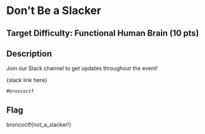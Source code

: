 # Don't Be a Slacker

## Target Difficulty: Functional Human Brain (10 pts)

## Description

Join our Slack channel to get updates throughout the event!

{slack link here}

`#broncoctf`

## Flag

broncoctf{not_a_slacker!}
